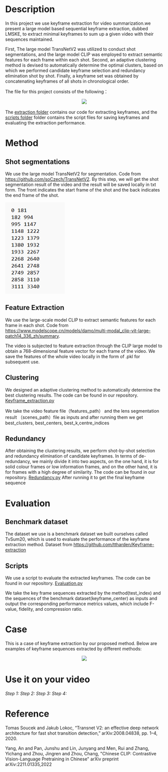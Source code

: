 # Description

In this project we use keyframe extraction  for video summarization.we present a large model based sequential keyframe extraction, dubbed LMSKE, to extract minimal keyframes to sum up a given video with their sequences maintained. 

First, The large model TransNetV2 was utilized to conduct shot segmentations, and the large model CLIP was employed to extract semantic features for each frame within each shot. Second, an adaptive clustering method is devised to automatically determine the optimal clusters, based on which we performed candidate keyframe selection and redundancy elimination shot by shot. Finally, a keyframe set was obtained by concatenating keyframes of all shots in chronological order.

The file for this project consists of the following：
<div align=center>
<img src="https://github.com/ttharden/Keyframe-Extraction-for-video-summarization/blob/main/images/file_2.png" > 
</div>

The [extraction folder](/src/extraction) contains our code for extracting keyframes, and the [scripts  folder](/src/scripts) folder contains the script files for saving keyframes and evaluating the extraction performance.


# Method
## Shot segmentations
We use the large model TransNetV2 for segmentation. Code from https://github.com/soCzech/TransNetV2. By this step, we will get the shot segmentation result of the video and the result will be saved locally in txt form. The front indicates the start frame of the shot and the back indicates the end frame of the shot.

![case](images/scenes.png) 
## Feature Extraction
We use the large-scale model CLIP to extract semantic features for each frame in each shot. Code from https://www.modelscope.cn/models/damo/multi-modal_clip-vit-large-patch14_336_zh/summary. 

The video is subjected to feature extraction through the CLIP large model to obtain a 768-dimensional feature vector for each frame of the video. We save the features of the whole video locally in the form of .pkl for subsequent use.
## Clustering
We designed an adaptive clustering method to automatically determine the best clustering results. The code can be found in our repository. [Keyframe_extraction.py](src/extraction/Keyframe_extraction.py) 

We take the video feature file（features_path） and the lens segmentation result （scenes_path）file as inputs and after running them we get best_clusters, best_centers, best_k,centre_indices 
## Redundancy
After obtaining the clustering results, we perform shot-by-shot selection and redundancy elimination of candidate keyframes. In terms of de-redundancy, we mainly divide it into two aspects, on the one hand, it is for solid colour frames or low information frames, and on the other hand, it is for frames with a high degree of similarity. The code can be found in our repository. [Redundancy.py](src/extraction/Redundancy.py)  After running it to get the final keyframe sequence

# Evaluation
## Benchmark dataset
The dataset we use is a benchmark dataset we built ourselves called TvSum20, which is used to evaluate the performance of the keyframe extraction method. Dataset from https://github.com/ttharden/Keyframe-extraction
## Scripts
We use a script to evaluate the extracted keyframes. The code can be found in our repository. [Evaluation.py](src/extraction/Evaluation.py)  

We take the key frame sequences extracted by the method(test_index) and the sequences of the benchmark dataset(keyframe_center) as inputs and output the corresponding performance metrics values, which include F-value, fidelity, and compression ratio.

# Case
This is a case of keyframe extraction by our proposed method. Below are examples of keyframe sequences extracted by different methods:
<div align=center>
<img src="https://github.com/ttharden/Keyframe-Extraction-for-video-summarization/blob/main/images/CASE3.png" > 
</div>

# Use it on your video
_Step 1:_
_Step 2:_
_Step 3:_
_Step 4:_

# Reference
Tomas Soucek and Jakub Lokoc, “Transnet V2: an effective deep network architecture for fast shot transition detection,” arXiv:2008.04838, pp. 1–4, 2020.

Yang, An and Pan, Junshu and Lin, Junyang and Men, Rui and Zhang, Yichang and Zhou, Jingren and Zhou, Chang, "Chinese CLIP: Contrastive Vision-Language Pretraining in Chinese" arXiv preprint arXiv:2211.01335,2022




